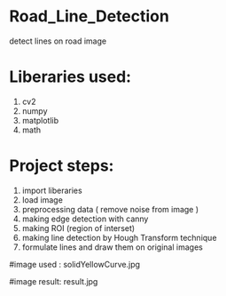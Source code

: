 # Road_Line_Detection
detect lines on road image

# Liberaries used:
1. cv2
2. numpy
3. matplotlib
4. math

# Project steps:
1. import liberaries 
2. load image
3. preprocessing data ( remove noise from image )
4. making edge detection with canny
5. making ROI (region of interset)
6. making line detection by Hough Transform technique
7. formulate lines and draw them on original images

#image used :
solidYellowCurve.jpg

#image result:
result.jpg
